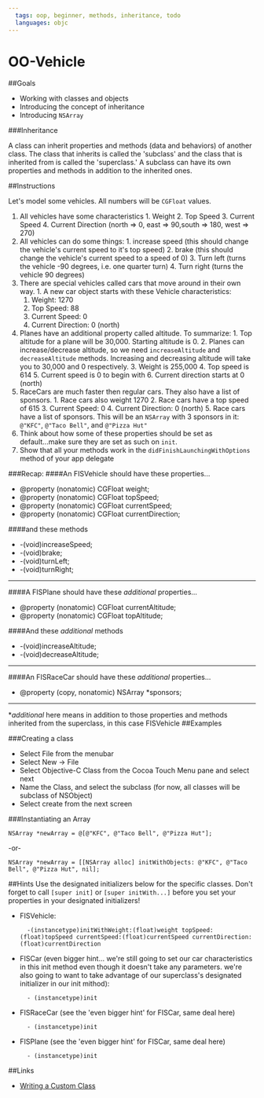 ```yaml
---
  tags: oop, beginner, methods, inheritance, todo
  languages: objc
---
```


OO-Vehicle
======

##Goals

- Working with classes and objects
- Introducing the concept of inheritance
- Introducing `NSArray`

###Inheritance

A class can inherit properties and methods (data and behaviors) of another class. The class that inherits is called the 'subclass' and the class that is inherited from is called the 'superclass.' A subclass can have its own properties and methods in addition to the inherited ones.


##Instructions

Let's model some vehicles. All numbers will be ```CGFloat``` values.

  1. All vehicles have some characteristics
    1. Weight
    2. Top Speed
    3. Current Speed
    4. Current Direction (north => 0, east => 90,south => 180, west => 270)
  2. All vehicles can do some things:
    1. increase speed (this should change the vehicle's current speed to it's top speed)
    2. brake (this should change the vehicle's current speed to a speed of 0)
    3. Turn left (turns the vehicle -90 degrees, i.e. one quarter turn)
    4. Turn right (turns the vehicle 90 degrees)
  3. There are special vehicles called cars that move around in their own way.
    1. A new car object starts with these Vehicle characteristics:
      1. Weight: 1270
      2. Top Speed: 88
      3. Current Speed: 0
      4. Current Direction: 0 (north)
  4. Planes have an additional property called altitude. To summarize:
    1. Top altitude for a plane will be 30,000. Starting altitude is 0.
    2. Planes can increase/decrease altitude, so we need `increaseAltitude` and `decreaseAltitude` methods. Increasing and decreasing altitude will take you to 30,000 and 0 respectively.
    3. Weight is 255,000
    4. Top speed is 614
    5. Current speed is 0 to begin with
    6. Current direction starts at 0 (north)
  5. RaceCars are much faster then regular cars. They also have a list of sponsors.
    1. Race cars also weight 1270
    2. Race cars have a top speed of 615
    3. Current Speed: 0
    4. Current Direction: 0 (north)
    5. Race cars have a list of sponsors. This will be an `NSArray` with 3 sponsors in it: `@"KFC"`, `@"Taco Bell"`, and `@"Pizza Hut"`
  6. Think about how some of these properties should be set as default...make sure they are set as such on `init`.
  7. Show that all your methods work in the `didFinishLaunchingWithOptions` method of your app delegate

###Recap:
####An FISVehicle should have these properties...
+ @property (nonatomic) CGFloat weight;
+ @property (nonatomic) CGFloat topSpeed;
+ @property (nonatomic) CGFloat currentSpeed;
+ @property (nonatomic) CGFloat currentDirection;

####and these methods
+ -(void)increaseSpeed;
+ -(void)brake;
+ -(void)turnLeft;
+ -(void)turnRight;

---
####A FISPlane should have these *additional* properties...
- @property (nonatomic) CGFloat currentAltitude;
- @property (nonatomic) CGFloat topAltitude;

####And these *additional* methods
- -(void)increaseAltitude;
- -(void)decreaseAltitude;

---
####An FISRaceCar should have these *additional* properties...
- @property (copy, nonatomic) NSArray *sponsors;

---

**additional* here means in addition to those properties and methods inherited from the superclass, in this case FISVehicle
##Examples

###Creating a class

- Select File from the menubar
- Select New -> File
- Select Objective-C Class from the Cocoa Touch Menu pane and select next
- Name the Class, and select the subclass (for now, all classes will be subclass of NSObject)
- Select create from the next screen

###Instantiating an Array

```objc
NSArray *newArray = @[@"KFC", @"Taco Bell", @"Pizza Hut"];
```
-or-

```objc
NSArray *newArray = [[NSArray alloc] initWithObjects: @"KFC", @"Taco Bell", @"Pizza Hut", nil];
```
##Hints
Use the designated initializers below for the specific classes. Don't forget to
call `[super init]` or `[super initWith...]` before you set your properties 
in your designated initializers!

- FISVehicle:

    ```objc
      -(instancetype)initWithWeight:(float)weight topSpeed:(float)topSpeed currentSpeed:(float)currentSpeed currentDirection:(float)currentDirection
    ```
- FISCar (even bigger hint... we're still going to set our car characteristics
  in this init method even though it doesn't take any parameters. we're also
  going to want to take advantage of our superclass's designated initializer in
  our init mithod):

    ```objc
      - (instancetype)init
    ```
- FISRaceCar (see the 'even bigger hint' for FISCar, same deal here)

    ```objc
      - (instancetype)init
    ```
- FISPlane (see the 'even bigger hint' for FISCar, same deal here)

    ```objc
      - (instancetype)init
    ```


    

##Links

- [Writing a Custom Class](https://developer.apple.com/library/ios/referencelibrary/GettingStarted/RoadMapiOS/WritingaCustomClass.html)

